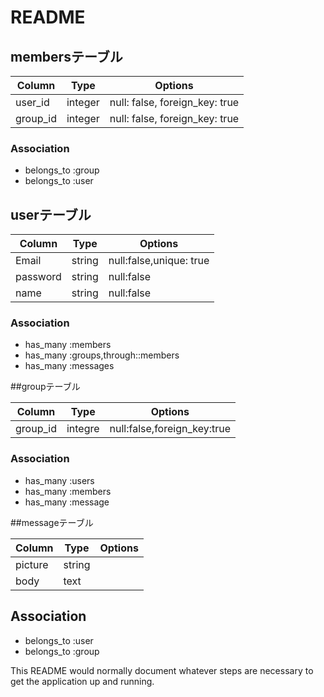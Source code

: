 # README
## membersテーブル

|Column|Type|Options|
|------|----|-------|
|user_id|integer|null: false, foreign_key: true|
|group_id|integer|null: false, foreign_key: true|
### Association
- belongs_to :group
- belongs_to :user

## userテーブル

|Column|Type|Options|
|------|----|-------|
|Email|string|null:false,unique: true|
|password|string|null:false|
|name|string|null:false|
### Association
- has_many :members
- has_many :groups,through::members
- has_many :messages

##groupテーブル

|Column|Type|Options|
|------|----|-------|
|group_id|integre|null:false,foreign_key:true|
### Association
- has_many :users
- has_many :members
- has_many :message

##messageテーブル

|Column|Type|Options|
|------|----|-------|
|picture|string|
|body|text|
## Association
- belongs_to :user
- belongs_to :group


This README would normally document whatever steps are necessary to get the
application up and running.

